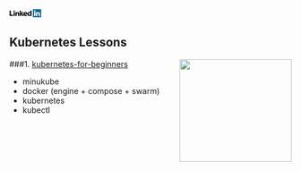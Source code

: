 [![LinkedIn](https://github.com/vivekyad4v/public-images/raw/master/generic/LinkedIn-vivekyad4v.png)](https://www.linkedin.com/in/vivekyad4v/)

## Kubernetes Lessons 

<a href="https://github.com/vivekyad4v?tab=followers"><img align="right" width="200" height="183" src="https://s3.amazonaws.com/github/ribbons/forkme_left_green_007200.png" /></a>

###1. [kubernetes-for-beginners](https://github.com/vivekyad4v/kubernetes/tree/master/kubernetes-for-beginners "Heading link")
  * minukube
  * docker (engine + compose + swarm)
  * kubernetes
  * kubectl
  

